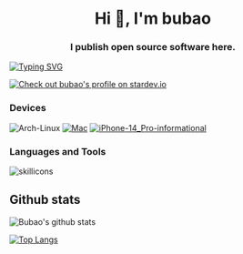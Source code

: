 <h1 align="center">Hi 👋, I'm bubao</h1>
<h3 align="center">I publish open source software here.</h3>

[![Typing SVG](https://readme-typing-svg.demolab.com?font=Fira+Code&pause=1000&width=435&lines=%E5%9B%A0%E4%B8%BA%E6%9C%89%E4%BA%86%E5%8D%B1%E6%9C%BA%E6%84%9F%EF%BC%8C%E6%89%80%E4%BB%A5%E4%BC%9A%E4%B9%89%E6%97%A0%E5%8F%8D%E9%A1%BE%E3%80%82)](https://git.io/typing-svg)

[![Check out bubao's profile on stardev.io](https://stardev.io/developers/bubao/badge/languages/global.svg)](https://stardev.io/developers/bubao)

### Devices

![Arch-Linux](https://img.shields.io/badge/Arch-Linux-informational?logo=archlinux&style=flat&logoColor=white&color=2bbc8a)
[![Mac](https://img.shields.io/badge/Mac_book_Pro-M3_Pro-informational?style=flat-square&logo=apple&style=flat&logoColor=white&color=2bbc8a)](https://www.apple.com/macbook-pro-13/)
[![iPhone-14_Pro-informational](https://img.shields.io/badge/iPhone-14_Pro-informational?style=flat-square&logo=apple&style=flat&logoColor=white&color=2bbc8a)](https://www.apple.com/iphone-13-pro/)

### Languages and Tools

![skillicons](https://skillicons.dev/icons?perline=15&i=apple,arch,bash,bun,c,docker,express,github,git,go,grafana,gulp,js,jenkins,jquery,linux,md,mongodb,mysql,nestjs,nginx,nodejs,notion,npm,pnpm,prisma,pug,py,raspberrypi,react,redis,regex,sqlite,ts,ubuntu,vscode,webpack,windows,yarn)

## Github stats

![Bubao's github stats](https://github-readme-stats.vercel.app/api?username=bubao&show_icons=true&bg_color=30,e96443,904e95&title_color=fff&text_color=fff&exclude_repo=bubao.github.io,emacs.d,Emacs-config,my-themes,AS_firedog)

[![Top Langs](https://github-readme-stats.vercel.app/api/top-langs/?username=bubao&layout=compact&exclude_repo=bubao.github.io,emacs.d,Emacs-config,my-themes,AS_firedog)](https://github.com/anuraghazra/github-readme-stats)

